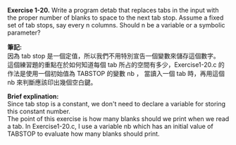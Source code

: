 **Exercise 1-20.** Write a program detab that replaces tabs in the input with the proper number of blanks to space
to the next tab stop. Assume a fixed set of tab stops, say every n columns. Should n be a variable or a symbolic
parameter?

**筆記:**\
因為 tab stop 是一個定值，所以我們不用特別宣告一個變數來儲存這個數字。\
這個練習題的重點在於如何知道每個 tab 所占的空間有多少，Exercise1-20.c 的作法是使用一個初始值為 TABSTOP 的變數 nb ，
當讀入一個 tab 時，再用這個 nb 來判斷應該印出幾個空白鍵。

**Brief explination:**\
Since tab stop is a constant, we don't need to declare a variable for storing this constant number.\
The point of this exercise is how many blanks should we print when we read a tab. In Exercise1-20.c, 
I use a variable nb which has an initial value of TABSTOP to evaluate how many blanks should print.
